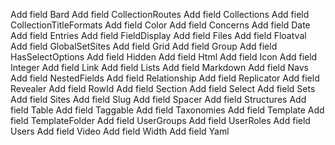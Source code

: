 Add field Bard
Add field CollectionRoutes
Add field Collections
Add field CollectionTitleFormats
Add field Color
Add field Concerns
Add field Date
Add field Entries
Add field FieldDisplay
Add field Files
Add field Floatval
Add field GlobalSetSites
Add field Grid
Add field Group
Add field HasSelectOptions
Add field Hidden
Add field Html
Add field Icon
Add field Integer
Add field Link
Add field Lists
Add field Markdown
Add field Navs
Add field NestedFields
Add field Relationship
Add field Replicator
Add field Revealer
Add field RowId
Add field Section
Add field Select
Add field Sets
Add field Sites
Add field Slug
Add field Spacer
Add field Structures
Add field Table
Add field Taggable
Add field Taxonomies
Add field Template
Add field TemplateFolder
Add field UserGroups
Add field UserRoles
Add field Users
Add field Video
Add field Width
Add field Yaml
